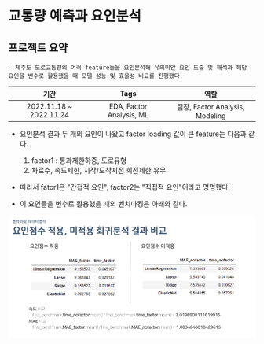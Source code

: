 # 교통량 예측과 요인분석
## 프로젝트 요약
    - 제주도 도로교통량의 여러 feature들을 요인분석해 유의미안 요인 도출 및 해석과 해당 요인을 변수로 활용했을 때 모델 성능 및 효율성 비교를 진행했다.

|기간|Tags|역할|
|:---:|:---:|:---:|
|2022.11.18 ~ 2022.11.24|EDA, Factor Analysis, ML|팀장, Factor Analysis, Modeling|


- 요인분석 결과 두 개의 요인이 나왔고 factor loading 값이 큰 feature는 다음과 같다.
    1. factor1 : 통과제한하중, 도로유형 
    2. 차로수, 속도제한, 시작/도착지점 회전제한 유무
    
- 따라서 fator1은 "간접적 요인", factor2는 "직접적 요인"이라고 명명했다.
- 이 요인들을 변수로 활용했을 때의 벤치마킹은 아래와 같다.

<img src = './img/factor_.PNG' width = 800>

